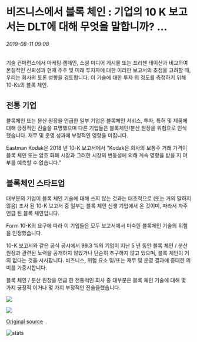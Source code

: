 # 비즈니스에서 블록 체인 : 기업의 10 K 보고서는 DLT에 대해 무엇을 말합니까? ...

###### 2019-08-11 09:08

기술 컨퍼런스에서 마케팅 캠페인, 소셜 미디어 게시물 또는 프리젠 테이션과 비교하여 본질적인 신뢰성과 현재 주주 및 미래 투자자에 대한 이러한 보고서의 초점을 고려할 때, 우리는 회사의 토론 성향을 검토합니다. 이 기술에 대한 투자 의 정도를 측정하기 위해 10-Ks의 블록 체인.

## 전통 기업

블록체인 또는 분산 원장을 언급한 일부 기업은 블록체인 서비스, 투자, 특허 및 제품에 대해 긍정적인 진술을 표명했으며 다른 기업들은 블록체인/분산 원장을 위험으로 인식했습니다. 재무 및 운영 성과에 부정적인 영향을 미칩니다.

Eastman Kodak은 2018 년 10-K 보고서에서 "Kodak은 회사의 보통주 거래 가격이 블록 체인 또는 암호 화폐 시장과 그러한 시장의 변동성에 의해 계속 영향을 받을 지 여부를 예측할 수 없습니다."

## 블록체인 스타트업

대부분의 기업이 블록 체인 기술에 대해 쓰지 않는 것과는 대조적으로 (또는 거의 말하지 않음) 조사 된 10-K 보고서 중 일부는 블록 체인 신생 기업에서 온 것이며, 따라서 자주 언급 된 블록 체인입니다.

Form 10-K의 요구에 따라 이 기업들은 모두 보고서에서 미숙한 블록체인 기술의 위험을 인정했습니다.

10-K 보고서와 같은 공식 공시에서 99.3 %의 기업이 지난 5 년 동안 블록 체인 / 분산 원장과 관련된 노력을 공개하지 않았거나 단순히 추구하지 않고 있으며, 블록 체인이 거의 없다는 것을 시사합니다. 비즈니스, 위험 요소 및/또는 재무 및 운영 결과에 중대한 의미를 가중시합니다.

블록 체인 / 분산 원장을 언급 한 전통적인 회사 중 대부분은 블록 체인 기술에 대해 몇 가지 긍정적 이거나 몇 가지 부정적인 진술을했습니다.

![](https://s3.cointelegraph.com/storage/uploads/view/d657e431047141699c9d24b63dfca783.png)

![](https://s3.cointelegraph.com/storage/uploads/view/81dfb9dd25c249a8032681f930e92f89.png)

[Original source](https://cointelegraph.com/news/blockchain-in-business-what-do-companies-10-k-reports-say-about-dlt)

![stats](https://c.statcounter.com/11760860/0/a89fa40b/1/ "stats")